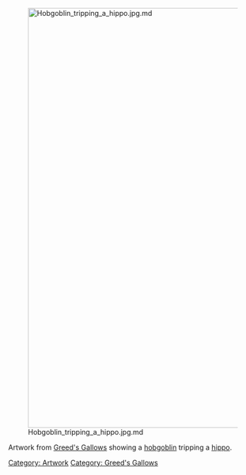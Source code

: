 <figure>
<img src="Hobgoblin_tripping_a_hippo.jpg.md"
title="Hobgoblin_tripping_a_hippo.jpg.md" width="850"
alt="Hobgoblin_tripping_a_hippo.jpg.md" />
<figcaption
aria-hidden="true">Hobgoblin_tripping_a_hippo.jpg.md</figcaption>
</figure>

Artwork from [ Greed's
Gallows](:Category:_Greed's_Gallows.md "wikilink") showing a
[hobgoblin](hobgoblin "wikilink") tripping a [
hippo](Bloat_of_hippopotamuses.md "wikilink").

[Category: Artwork](Category:_Artwork "wikilink") [Category: Greed's
Gallows](Category:_Greed's_Gallows "wikilink")
